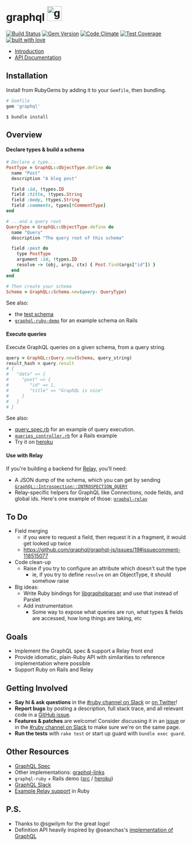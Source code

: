 # graphql <img src="https://cloud.githubusercontent.com/assets/2231765/9094460/cb43861e-3b66-11e5-9fbf-71066ff3ab13.png" height=40 alt="graphql-ruby"/>

[![Build Status](https://travis-ci.org/rmosolgo/graphql-ruby.svg?branch=master)](https://travis-ci.org/rmosolgo/graphql-ruby)
[![Gem Version](https://badge.fury.io/rb/graphql.svg)](https://rubygems.org/gems/graphql)
[![Code Climate](https://codeclimate.com/github/rmosolgo/graphql-ruby/badges/gpa.svg)](https://codeclimate.com/github/rmosolgo/graphql-ruby)
[![Test Coverage](https://codeclimate.com/github/rmosolgo/graphql-ruby/badges/coverage.svg)](https://codeclimate.com/github/rmosolgo/graphql-ruby)
[![built with love](https://cloud.githubusercontent.com/assets/2231765/6766607/d07992c6-cfc9-11e4-813f-d9240714dd50.png)](http://rmosolgo.github.io/react-badges/)

 - [Introduction](https://github.com/rmosolgo/graphql-ruby/blob/master/guides/introduction.md)
 - [API Documentation](http://www.rubydoc.info/github/rmosolgo/graphql-ruby)

## Installation

Install from RubyGems by adding it to your `Gemfile`, then bundling.

```ruby
# Gemfile
gem 'graphql'
```

```
$ bundle install
```

## Overview

#### Declare types & build a schema

```ruby
# Declare a type...
PostType = GraphQL::ObjectType.define do
  name "Post"
  description "A blog post"

  field :id, !types.ID
  field :title, !types.String
  field :body, !types.String
  field :comments, types[!CommentType]
end

# ...and a query root
QueryType = GraphQL::ObjectType.define do
  name "Query"
  description "The query root of this schema"

  field :post do
    type PostType
    argument :id, !types.ID
    resolve -> (obj, args, ctx) { Post.find(args["id"]) }
  end
end

# Then create your schema
Schema = GraphQL::Schema.new(query: QueryType)
```

See also:
  - the [test schema](https://github.com/rmosolgo/graphql-ruby/blob/master/spec/support/dairy_app.rb)
  - [`graphql-ruby-demo`](https://github.com/rmosolgo/graphql-ruby-demo) for an example schema on Rails

#### Execute queries

Execute GraphQL queries on a given schema, from a query string.

```ruby
query = GraphQL::Query.new(Schema, query_string)
result_hash = query.result
# {
#   "data" => {
#     "post" => {
#        "id" => 1,
#        "title" => "GraphQL is nice"
#     }
#   }
# }
```

See also:
  - [query_spec.rb](https://github.com/rmosolgo/graphql-ruby/blob/master/spec/graphql/query_spec.rb) for an example of query execution.
  -  [`queries_controller.rb`](https://github.com/rmosolgo/graphql-ruby-demo/blob/master/app/controllers/queries_controller.rb) for a Rails example
  - Try it on [heroku](http://graphql-ruby-demo.herokuapp.com)


#### Use with Relay

If you're building a backend for [Relay](http://facebook.github.io/relay/), you'll need:

- A JSON dump of the schema, which you can get by sending [`GraphQL::Introspection::INTROSPECTION_QUERY`](https://github.com/rmosolgo/graphql-ruby/blob/master/lib/graphql/introspection/introspection_query.rb)
- Relay-specific helpers for GraphQL like Connections, node fields, and global ids. Here's one example of those: [`graphql-relay`](https://github.com/rmosolgo/graphql-relay-ruby)


## To Do

- Field merging
  - if you were to request a field, then request it in a fragment, it would get looked up twice
  - https://github.com/graphql/graphql-js/issues/19#issuecomment-118515077
- Code clean-up
  - Raise if you try to configure an attribute which doesn't suit the type
    - ie, if you try to define `resolve` on an ObjectType, it should somehow raise
- Big ideas:
  - Write Ruby bindings for [libgraphqlparser](https://github.com/graphql/libgraphqlparser) and use that instead of Parslet
  - Add instrumentation
    - Some way to expose what queries are run, what types & fields are accessed, how long things are taking, etc


## Goals

- Implement the GraphQL spec & support a Relay front end
- Provide idiomatic, plain-Ruby API with similarities to reference implementation where possible
- Support Ruby on Rails and Relay

## Getting Involved

- __Say hi & ask questions__ in the [#ruby channel on Slack](https://graphql-slack.herokuapp.com/) or [on Twitter](https://twitter.com/rmosolgo)!
- __Report bugs__ by posting a description, full stack trace, and all relevant code in a  [GitHub issue](https://github.com/rmosolgo/graphql-ruby/issues).
- __Features & patches__ are welcome! Consider discussing it in an [issue](https://github.com/rmosolgo/graphql-ruby/issues) or in the [#ruby channel on Slack](https://graphql-slack.herokuapp.com/) to make sure we're on the same page.
- __Run the tests__ with `rake test` or start up guard with `bundle exec guard`.

## Other Resources

- [GraphQL Spec](http://facebook.github.io/graphql/)
- Other implementations: [graphql-links](https://github.com/emmenko/graphql-links)
- `graphql-ruby` + Rails demo ([src](https://github.com/rmosolgo/graphql-ruby-demo) / [heroku](http://graphql-ruby-demo.herokuapp.com))
- [GraphQL Slack](https://graphql-slack.herokuapp.com/)
- [Example Relay support](https://github.com/rmosolgo/graphql-relay-ruby) in Ruby

## P.S.

- Thanks to @sgwilym for the great logo!
- Definition API heavily inspired by @seanchas's [implementation of GraphQL](https://github.com/seanchas/graphql)

